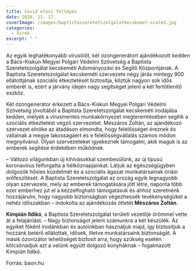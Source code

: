 ```yaml
---
title: Covid eleni fellépés
date: 2020. 11. 17.
coverImage: /images/baptistaszeretetszolgalatkecskemet-scaled.jpg
categories:
  - hirek
excerpt: " "
---
```

Az egyik leghatékonyabb vírusölőt, két ózongenerátort ajándékozott kedden a Bács-Kiskun Megyei Polgári Védelmi Szövetség a Baptista Szeretetszolgálat kecskeméti Adományozási és Segítő Központjának. A Baptista Szeretetszolgálat kecskeméti szervezete négy járás mintegy 900 ellátottjának szociális étkeztetését biztosítja, köztük nagyon sok idős emberét is, ezért a járvány idején nagy segítséget jelent a két fertőtlenítő eszköz.

Két ózongenerátor érkezett a Bács-Kiskun Megyei Polgári Védelmi Szövetség jóvoltából a Baptista Szeretetszolgálat kecskeméti irodájába kedden, melyek a vírusmentes munkakörnyezet megteremtésében segítik a szociális étkeztetést végző szervezetet. Mészáros Zoltán, az ajándékozó szervezet elnöke az átadáson elmondta, hogy felelősséget éreznek és vállalnak a megye lakosságáért és e felelősségvállalás számos módon megnyilvánul. Olyan szervezeteket igyekeznek támogatni, akik maguk is az emberek segítése érdekében működnek.

– Változó világunkban új kihívásokkal szembesülünk, az új típusú koronavírus felforgatta a hétköznapjainkat. Látjuk az egészségügyben dolgozók hősies küzdelmét és a szociális ágazat munkatársainak óriási erőfeszítését. A Baptista Szeretetszolgálat az ország egyik legnagyobb olyan szervezete, mely az emberek támogatására jött létre, naponta több ezer emberhez jut el a kézzelfogható támogatásuk és ahhoz szeretnénk hozzájárulni, hogy nagyobb biztonságban végezhessék tevékenységüket a nehéz időszakban – indokolta az ajándékozás ötletét **Mészáros Zoltán**.

**Kimpián Ildikó**, a Baptista Szeretetszolgálat területi vezetője örömmel vette át a felajánlást. – Nagy biztonságot jelent számunkra a két készülék. Az egyiket főként irodánkban és autóinkban használjuk majd, így biztosítjuk a hozzánk betérő ellátottak, idősek, illetve munkatársaink biztonságát. A másik ózonizátor lehetőséget biztosít arra, hogy szükség esetén kölcsönadjuk azt a velünk együtt dolgozó konyháknak – fogalmazott Kimpián Ildikó.

Forrás: baon.hu
